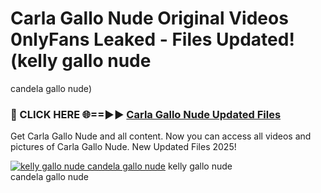 # Carla Gallo Nude Original Videos 0nlyFans Leaked - Files Updated! (kelly gallo nude<br>
candela gallo nude)

<h3>🔴 CLICK HERE 🌐==►► <a href="https://tinyurl.com/2p9ay9w9" rel="nofollow">Carla Gallo Nude Updated Files</a></h3>

Get Carla Gallo Nude and all content. Now you can access all videos and pictures of Carla Gallo Nude. New Updated Files 2025!

[![kelly gallo nude<br>
candela gallo nude](https://i.imgur.com/KQgVmj3.gif)](https://tinyurl.com/2p9ay9w9)
kelly gallo nude<br>
candela gallo nude